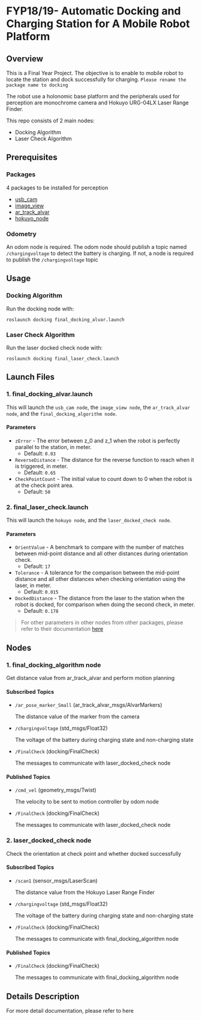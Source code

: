 # FYP18/19- Automatic Docking and Charging Station for A Mobile Robot Platform
## Overview
This is a Final Year Project. The objective is to enable to mobile robot to locate the station and dock successfully for charging. 
`Please rename the package name to docking`

The robot use a holonomic base platform and the peripherals used for perception are monochrome camera and Hokuyo URG-04LX Laser Range Finder.

This repo consists of 2 main nodes: 
- Docking Algorithm
- Laser Check Algorithm

## Prerequisites
### Packages
4 packages to be installed for perception
- [usb_cam](http://wiki.ros.org/usb_cam)
- [image_view](http://wiki.ros.org/image_view)
- [ar_track_alvar](http://wiki.ros.org/ar_track_alvar)
- [hokuyo_node](http://wiki.ros.org/hokuyo_node)
### Odometry
An odom node is required. The odom node should publish a topic named `/chargingvoltage` to detect the battery is charging.
If not, a node is required to publish the `/chargingvoltage` topic

## Usage
### Docking Algorithm
Run the docking node with: 
```
roslaunch docking final_docking_alvar.launch
```
### Laser Check Algorithm
Run the laser docked check node with:
```
roslaunch docking final_laser_check.launch
```

## Launch Files
### 1. final_docking_alvar.launch
This will launch the `usb_cam node`, the `image_view node`, the `ar_track_alvar node`, and the `final_docking_algorithm node`. 
#### Parameters
- `zError` - The error between z_0 and z_1 when the robot is perfectly parallel to the station, in meter.
  - Default: `0.03`
- `ReverseDistance` - The distance for the reverse function to reach when it is triggered, in meter.
  - Default: `0.65`
- `CheckPointCount` - The initial value to count down to 0 when the robot is at the check point area.
  - Default: `50`
### 2. final_laser_check.launch
This will launch  the `hokuyo node`, and the `laser_docked_check node`. 
#### Parameters
- `OrientValue` - A benchmark to compare with the number of matches between mid-point distance and all other distances 
during orientation check.
  - Default: `17`
- `Tolerance` - A tolerance for the comparison between the mid-point distance and all other distances 
when checking orientation using the laser, in meter.
  - Default: `0.015`
- `DockedDistance` - The distance from the laser to the station when the robot is docked, for comparison 
when doing the second check, in meter.
  - Default: `0.178`
> For other parameters in other nodes from other packages, please refer to their documentation 
[here](https://github.com/JNPoon/FYP18-19_AutomaticDocking/new/master?readme=1#packages)

## Nodes
### 1. final_docking_algorithm node
Get distance value from ar_track_alvar and perform motion planning
#### Subscribed Topics
- `/ar_pose_marker_Small` (ar_track_alvar_msgs/AlvarMarkers)

  The distance value of the marker from the camera
  
- `/chargingvoltage` (std_msgs/Float32)

  The voltage of the battery during charging state and non-charging state
  
- `/FinalCheck` (docking/FinalCheck)

  The messages to communicate with laser_docked_check node
  
#### Published Topics
- `/cmd_vel` (geometry_msgs/Twist)

  The velocity to be sent to motion controller by odom node
  
- `/FinalCheck` (docking/FinalCheck)

  The messages to communicate with laser_docked_check node
  
### 2. laser_docked_check node
Check the orientation at check point and whether docked successfully
#### Subscribed Topics
- `/scan1` (sensor_msgs/LaserScan)

  The distance value from the Hokuyo Laser Range Finder
  
- `/chargingvoltage` (std_msgs/Float32)

  The voltage of the battery during charging state and non-charging state
  
- `/FinalCheck` (docking/FinalCheck)

  The messages to communicate with final_docking_algorithm node
  
#### Published Topics
- `/FinalCheck` (docking/FinalCheck)

  The messages to communicate with final_docking_algorithm node
  
## Details Description
For more detail documentation, please refer to here
  
  
  
  
